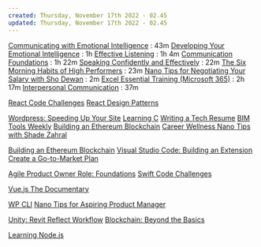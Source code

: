 ```yaml
---
created: Thursday, November 17th 2022 - 02.45
updated: Thursday, November 17th 2022 - 02.45
---
```

[Communicating with Emotional Intelligence](https://www.linkedin.com/learning/communicating-with-emotional-intelligence?courseClaim=AQGEus1YIWUHwQAAAYSB80Z9m2CsomV2OMtCfuuxU40nLG8ThZT6RzNMY7hBataw5SkCjr_9w8fwZMNMhbROfXvLdU-8Bm18RftfNFgl7X-BCHJb8NxP6kMABc7IQAya_23yN_CS3-JDFXcODVyp6zTv1yQe84yVEA6uKcO1tN8TrQ5r69X-TXPXICo9w20ZOlhnLkg6VNWd_sdq1U6Fb7wqaO2p9skzz3K2yBt0HG50lWnULvKzV2MSzQaVf_LafrOVDY_eblTE0VSdzRp4vzUeXzSACFsv2r-f3FdLOEe7bWKYc0xyJsL03ekzmkbM3Ja1Ifc8zj3L35bGkF8KvzSpjaWctl2nNB-_VS9FeTMVVYMQ550FLmw56QEH0tdO1kKmEr6_YXd6x8X_iK342vZavmJdC8pEYj8brqKHYCCJTcnb602IfzEJZcK_odjTM5meU-23tjV0k0Qf4p_onhdyuqgJVSkODvaL1Zn6JOINMKDf9TVNF_oDOnjHzz1cNovb5SIo9KEQGSFlbSVJ7bJWikCpcbDO2fUOamUQXvKy4_CghYBvDgObPPq0nKP08ZkN3jpMgf_83v4TiqqDleqe2aLv4kS1waSQejvATZ98fgmub-G7koxzKNSbZT_ckFRFghxAkl6KCHCEU8yS9Av35MvBQiIB5yMljwjSBRh7ZMkeJlmU6CkLL5hvsqbwyob9o91vdIQSlmGldxtG5uLurEcdKFEuy-AHVFzx_Ppc92zpyUo8SgieYXR6oOFHb3NkJljhqvwMQ-gw9OjVCNugAqojXCSuY5n5hpRQGJbFTo_nWEvgAOtTMm1iOrwzulX73DRSVZLdPgaQ9DIxL0_d_FdhKQeLVdW1bMJ8zpNxAZXirV8Zjs20F3Sjo-2xXvdIzEF9Luw_bW6DMhIH0nIsLsu5FcTy3MRmOwyXdjQ9RNPusRCDKtYXH0Fqu1WkjCBGbv3v0HxbMhN41FDtBIRwOsRKzQM1vqJFMEZOdOehrh5kZKWogZdOjHFD_Tz5X1Sx-0Qg1uBNO2G0U4XJgxeaHJPrA3qO3B8&isLearningSubscriber=false&trk=profileSelf_d_flagship3_profile_view_base_learningFeedm001_2825372_learning&lipi=urn%3Ali%3Apage%3Ad_flagship3_profile_view_base%3BDyxSzSTmS6ODm8Ct8PGGtw%3D%3D) : 43m
[Developing Your Emotional Intelligence](https://www.linkedin.com/learning/developing-your-emotional-intelligence?isLearningSubscriber=false&trk=profileSelf_d_flagship3_profile_view_base_learningFeedm001_570966_learning&lipi=urn%3Ali%3Apage%3Ad_flagship3_profile_view_base%3B%2Bz52Qo0%2FQEmGS52TJtcJ5w%3D%3D) : 1h
[Effective Listening](https://www.linkedin.com/learning/effective-listening?isLearningSubscriber=false&trk=profileSelf_d_flagship3_profile_view_base_learningFeedm001_176760_learning&lipi=urn%3Ali%3Apage%3Ad_flagship3_profile_view_base%3B%2Bz52Qo0%2FQEmGS52TJtcJ5w%3D%3D) : 1h 4m
[Communication Foundations](https://www.linkedin.com/learning/communication-foundations-2?isLearningSubscriber=false&trk=profileSelf_d_flagship3_profile_view_base_learningFeedm001_700790_learning&lipi=urn%3Ali%3Apage%3Ad_flagship3_profile_view_base%3BqLSX1fAqQ3C47r3UuGH8fQ%3D%3D) : 1h 22m
[Speaking Confidently and Effectively](https://www.linkedin.com/learning/speaking-confidently-and-effectively?courseClaim=AQE4ehL5CXQQLQAAAYSB8Dior3Xzv8jYrYlGJRVGZCJVw-zcwQHhMNvLaNjuzcMfYFiBwHIT0hsxxnJQJaPaypmJvyRs5bcEBE5l6M62pmzfPO6srDafcdhZkYhXqpD-Ha1VWw1nwcc2QzpAAUR7CP6D0b7hWWhCF4agGBqh2ptsPgw276iUelgiZL25zaC1v7hVa1u-VVa-Eb8Ee6WsGm0hF9ewiIUXHTsMYejKSQjBlm7Vx2oCrMQ_bdcAOxeB7pJzfuqfB7ZzCxnyjja6qjatgaaLlurX0Mcsd97sZoXYX4A0TUZ7sXbXxDjsSzOP41pAjCvbmN7gCVaxL9iAqE9JpVsBwcSM6hpEXi_DyKy87A-TwaLL2JJFDXdMiubCIRDPeyGSPhve2wCFa70A5dHzsmpt9_1uGyh5nhmhHsSwMMZ4h6q41KnMluRGabybO5fkGV6UdfI7Y0hmB3HBSjqvYwdyWHUK0C6FvhxPOlilbXZ-6cow-HJpTcxqsNGmEQarF4avtn3JUX9w0ZKV3bfQxeCP7ArTzN8hpDPfTHNEOWcnNLbubCjvCtRbDMmMNS3Tb7Kwe031Efj7JZlUiTQRjsAN5j6koLutERkMgy4ts7E-y-rIFC52rzGkqpaKJK1zTeAMzyyE2IlGJrLIJjBnsmy9BvsQxLX29pN-JAjUsHmNysqhungxUq4R7o91B63M3vim35a6OUY7vsqJX3UOP5DW4Av2au0GyE_85pcUl3dof5jAVECvprHdN0WAlyErqL3wLP6-HTsHtQjGZFoxM5pyG7BDqPQ4kBIhzjkk43smN09xkaoMpCYYDqySuKczL1Ers7H5SxxsRZTXvnm2X_1YesKLMPoUgz3z2QTJXNsSW8lRxPqoEEt88tYWKBFVcf6ZVFZo29aec4N8fzV9sXdyFC2Nprt1byl3hMnfkP1C7DDR4v_xDTLEaer3LHOPvAF-KI92y5PBLInWMt_JgnsdPNJtQTuXV3ibh9h25I-Usk6h_sxTfNgLud-7hl39ncm0aMNk-SUAC5W02alfPv5J_81fbm8&isLearningSubscriber=false&trk=profileSelf_d_flagship3_profile_view_base_learningFeedm001_2875044_learning&lipi=urn%3Ali%3Apage%3Ad_flagship3_profile_view_base%3BqLSX1fAqQ3C47r3UuGH8fQ%3D%3D) : 22m
[The Six Morning Habits of High Performers](https://www.linkedin.com/learning/the-six-morning-habits-of-high-performers?courseClaim=AQHtNiUl82cYrQAAAYSB76SW4VfoOVQQ1fk5kl0yPtrAR9IMyr0FqCjqZI5X2uTlLAUEQPkGreZAMXwiWF9wDJ8eEm2iVhVhAyDtBGSCUfhaLmWMj0DlgrUlKSOb-31JLKs9I4EK0gtZPhtq0Zw-rBpefd0bwIdhPl1yIgTQjp-N6pzGsE-5LDzMIrFxoeaN1hXZluQLKDdZAv_MvQ9caC9owpgUGtvWfC2Fy_ftFXIzjRQkgKixlX3IZs1bN2NxLJA6uZZoeASgJzbjuJe3cVfxHxMmk5DTRl15ao9em_LQ5M8ZeqAD4l9Z1C4ExscfhV9qQ1HXUK4i44YAd38E_vWGpA-nffykjumobUIWBeoEdrQvRiQrPpUOLzpo5JfqtOLCvrPFigs7_UDEyjQNVMcTRJLmxTHJhbRYbfo8p8CgraIeJi-zu6cCMudZo5C7GNbX8pTS4gIlJ9V7dISni4VixNYhj4bd6bIWzp2vh-nJKy6H3JaIgFXurpUZQ-IDQpGSzyHKJXq3DLyAoOMccgKd75whJ4MXruf_THp08Ce1c2dkIqhgUnssFWS4t9L7ZMqN9_OnUVDtJguoYKejk4xnd-tYD_-Txq1GOI-JRHWkEZxIFhDH2QyPbhenSYM_-B5kQhhmXQLkSkUF5Ibyc2rDb2zbeToaBFwmbD2oP-9NLeucBhQp31r8MBJQOBzhcH11baLywhzPJzg7N6gY3N9Pm-c-hTY2GaklkFijDN4uTCPYVtLm8NSbgssagU4TNnD1rQZTUnrK_Sh9QA8knjVl7XUSlTmplBBWprQIP7Nrlq_fyd6XOnkS_p9G_fuqa5wwY98SXnzu1VyOzvicC1C1uzeoca3fHujIoVZ04lyl45ovvU4c9MSGaMrb8b59nCJlfRlDPSTDWMbjJnrM1FhBbHgIzpend9gsNBTna089AHPaW0eRnfSUPdQvfBfjuxeErSyPsNpfIgzszhzRuGkLFyryJzjbouvQ-LE_-GkmdQT23BELupM04XaofCb72lcn5A-aTjeBc4dZAf9F7_OLRmlJ2CS6TlU&isLearningSubscriber=false&trk=profileSelf_d_flagship3_profile_view_base_learningFeedm001_2823255_learning&lipi=urn%3Ali%3Apage%3Ad_flagship3_profile_view_base%3BWbzar3ghSPi7nMMFtJpuow%3D%3D) : 23m
[Nano Tips for Negotiating Your Salary with Sho Dewan](https://www.linkedin.com/learning/nano-tips-for-negotiating-your-salary-with-sho-dewan?isLearningSubscriber=false&trk=profileSelf_d_flagship3_profile_view_base_learningFeedm001_2495070_learning&lipi=urn%3Ali%3Apage%3Ad_flagship3_profile_view_base%3BWbzar3ghSPi7nMMFtJpuow%3D%3D) : 2m
[Excel Essential Training (Microsoft 365)](https://www.linkedin.com/learning/excel-essential-training-microsoft-365?courseClaim=AQFAJ-dVPpq9FAAAAYSB7txWYY_Cooj6LrMiXlvw7qovO2U-Oh5sDtvvMMhKGsOz6E28ZZ63co9WYXJgdy8pIroVc0adZTkmEBeksW9rEmLI70BI4JF_qNLBTLgt8C52KBKJ5jYuE0UNvKICd3zod4C-v-TMf6ChN_mVVoifdUgNlTtCqAAvgVK8Q0UUL2TPVaQ0aXA4CIIMbMunh7TfcG1H1UI6vmjHGLTqV-4D1sPJKt88Jib2x9HiQOLJ68Gs_P6KkRVuc8cBI_4P6eKY9KA2WIlXz94yYZQShlawIw5h-RzaWvjU9D4JHNMRZD2WSLzddYyn71grKDqqYfJYFaWkfMEt3U-HP76vedX0IqXXOIt2oiHeJggFP6RUXFmfWBBRCUrNphPf2-Id9pEEGJxqDtwQ6C6lF3UR5lGj7LMRk8QeFxTXJ4_-Q-xIhB1d2zEDggkzK-zO1O3QDeDwvBqks9mP5he3RfezPlP5Qct6eN6yr-UGl3SH3dyxyp3K5QdkTb930kJaYzMeYWNBC4u--qR4XKrj573laDxUm1FzY2Hjp5lCD3NeaScRq3ayaT8jz1qm0Q-vLYRO8-AAy7ddGRr75ed32KLVuFZqL5dKCdGHZURWtU9F-OrVxPYtO3pSlLySzvFKmDjdR3Hz1_zR3KMht3roRB5gfqRTrmxBPIEAMuL5Fgy07c7lEZTQEMANnr5lgscNXFB7J29Ali43_inkq-7CsG0JtFZSZ1TMhG9wSY7PKXOQCoZfV40Hc8PitYj1jVkmivySAcQmqyOMc-mo9P6IU9Cotdrzfj1xrtpyjN3GiHuWR9iVy9TZ0QGHX4ivFCYaHi_uwy4g3om4yvbOzst_p0i8rY7HWkLs75f-gx-s_78-6fIXDgclOLxIjMcQHreYm047c70kIYWu24WI9ZbA-2CtHODZ7CTQ_P_XJZ1JmKkAvcHlLg2LJjgYwdfqujYYxvLrXGhAMdMZFSYYvLHhKAx54dpAdqsjBjPjDmGlxOeQcn6owFezEbI2cnKlpjCwL9C49ylBjBbXkHj9Jze0&isLearningSubscriber=false&trk=profileSelf_d_flagship3_profile_view_base_learningFeedm001_728369_learning&lipi=urn%3Ali%3Apage%3Ad_flagship3_profile_view_base%3BcrDrzzSqQISjWpmr56l3pw%3D%3D) : 2h 17m
[Interpersonal Communication](https://www.linkedin.com/learning/interpersonal-communication?courseClaim=AQEB8qho-FEC6gAAAYSB7txcTJR85oGsWTvS_4lQkGBPwDJEZnLCq5OjWnAkir5Epib6vfcBExXRlN8e-UIJgtVYnFkTVVJ1Sh3mGhBARuzUia8E35x5a5CB0YOUIH79riKrM4J2F3dJsgNuWBTdIX2hJ9CP5BQb6B-XXYhTGWPg38f5oj6UVcJ4UchjZdlC8PCxrkdwDAygrZVRuQD1809CDIUYh-fpiJzBC2EbHlQ6G6lVGNe0K-7O-2HRyfw3_veO3oog4KlXxfbdLh-cGcTBIDd4EjKKmT1ITwmhUAz178660VDlmE0qvlCXeZXoBIJThoyTqxZ4SaWcn1v3cbgmyDFJBsBG3fp5uUvkSoVgD3qkvgVG_pYh_is4O2jU9NFkC0AsMvrnsKt-fVQ1zTt9LfMfcErCENFxMPnOb_DB6aeb-SR6S7PGkjIETU24yEFd4htS5lzvx-w4eQ78T2CmXXwPXEDFpkOfhygihNzb1WtmKfRAakpJ04AZh8y3hFLW8l0qo1Cd9s6ZVrMhxVmtRnMxCPooVE7uEJXaUSb2_eytpPR6OokeLdVT1XglNn_FCjUNEI-wkHfNzjLbUdrKvbax8nqaEm-8A7-wRcXEo5NpMJiFufHIcX30DpghPZoh5XFW2gXTOfKdLV80O0Zu75RzOP79ozkTSiw1zxNRPsQkW7eEFzFAHiXC9VdwE7CNPdVEQqmU7fCbDK_nqoEq-QtzXMFIM8z3meg2OESK0uGLf_2KXN9baf6wQAPYzRI1tNVj1qD6V4ZF445CQENqOta0SXrqUggRHZHKAyNC37QlVf1m8OH_YUv79HJZrVicciLwFNl_BpqmbWZfHWAK_3Cq0DB-gOzj7WniTPfQgO60aXh_7RQ14LCvmuw32zAS-p2Q6xSpHM47xXoF8npJ698-VQ0q-PX18HwLxUiCjqrigdlnU1ZKOfrOsoEfRC4VZleAmH0s-BpmXV1_vOXiwsHiOTEg1TEM1_1IP-cGhjyj66BusdQuaukr8zmD28LdX2_ExNiZiMjlM7wJvcsVEk40ezjC&isLearningSubscriber=false&trk=profileSelf_d_flagship3_profile_view_base_learningFeedm001_580627_learning&lipi=urn%3Ali%3Apage%3Ad_flagship3_profile_view_base%3BcrDrzzSqQISjWpmr56l3pw%3D%3D) : 37m

[React Code Challenges](https://www.linkedin.com/learning/javascript-code-challenges?courseClaim=AQHngZonm1SwjwAAAYR_sI8DidIyCMiUA3AMs8t0bp2zskvIPt3-_6Bbi99Ms3nTSXzwDOAtI4CJDPHPqwXTMJk3eBOa1KZQkzH_ArkfeCsMuRc6yfo58GOSrzQ14R3ZqcJg5Un4XuqBiUMpf7q5ZVj64COUsQ5GRymTP5aw83hV9_iqO6fcbBdribDG4gkaTWMoKg2kPeRvtiRUawhDYf9w9At1-z4b89dDxAld3F2KGlz6OQJ_AX0SjVNEr42xACunHihhyHrMgxvXUBnjrneaRi-8fMryJxM8Y_mIyEwWyy8HE0yL49RXjEZGh8nLo3TLhWuzX0czmbmsNutUeMKVtGbFjqgFRx-Bp5aZ7jxdblNjyQ1DJNsjoVdxCjQGP9rg1jWGAqZ5u4VIy_ZNfY4XHWGN9p0Up9GiSXSbopAHhYZG1I6kR96vXGFwLJjKAevZMZeuMFrHrRtB7eT34HzTiQ9KXRsy_Ne4d7rkvf_FyJ-uxKt_zcCHt_J8UQPxLAgQQf69PXhQd9N1BL-OncfEmE9rGTL7TCBPYUwMruq_pE2Th0KVVjh4Uk8g_yLFKZTz3w51nBAudrxQPTl1bMccRoU3vqf6qksgWSPvENaAioa17SfbmjAbY4kwzUbM5NMPiZ7cZ0RXLuV4HhPG8KkAX0RF1vxp9vf7Bik8KsM-wL3Pd-j2RiF1u7cHT9UbVbePUng51hBCP2yZlXj8QaSF4yU6N-TBNRG_kb-O1xBn1m8m5NzBYwtN0aTc9Ni2cZpt-t2mD9Hi1LzODc1AIHXNwJdCnXpv6t-isGju-E232c8MokUgURtXiMpuCWWtL2Nzfp3D9oih7ubk9JC4BOVHH7L_QiC3oA0Z-t8ZacSCO2W74WP-kPG6sXHWCJI4m6D_fcv_gR07PeydsbW1C6WhYB_f9nqlPrZa4Yeee1r8oVlisTftgY_frvKeNZ1pPxRuvePEOg9rhy-aSduFZK86EmCRCSlUo8q3T8XI64zAGhqkQ7jZ6C0Vr4pfGpRzAPDkNb77VikZEfG-TKS11cmZ5Xbylmi-fxk&isLearningSubscriber=false&trk=profileSelf_d_flagship3_profile_view_base_learningFeedfdbtt004_2870041_learning&lipi=urn%3Ali%3Apage%3Ad_flagship3_profile_view_base%3BPUcFdJBYSESDOqmToWrjKw%3D%3D)
[React Design Patterns](https://www.linkedin.com/learning/react-design-patterns?courseClaim=AQHjZVZOBSHIKAAAAYR_zAFM11KQ5CypJkGY4SSw0xvtZbEszRmv8xPAoVcZhhYeP7GiyM1w6o_KIkDxz2ItI7FBXgbWXMlSkr8A9j0kPlM01T2h2AYZH9Dr1-c55_niw7OnIcu-glvzcVj6UhMDPkjtom51JcCY0wrPZLHmOwUkjnHDL2VugH3hq_rnCZi-c96DduS2Q_nDIPRklOjWtWESrgseCrewf7bquPfrKBXcoo7g5ukkfugiIhqQ8ijyM6rqEyjXH4kJ4ER89HcFtkVzKAUvwLAiALOJm8lNjAUprI8wWZmGuvbvFcvua8AuVlOfUrJEKzEsg0Y7iPHkmbzNKhaBzyXQS5okRnn0xNJVzoAgnJYVCN6QBxUrmHa18jwwnl8bgalH1wdRzn2o7s9Pvi2MKrOW56dMOwRW9spYf9yqzzBKiw7RC7E80E4l7QioupYG11vPFK58B1p64ewlzNMv-dHYvB3SZWr5sjklsQK6zEldCoTd7tKA3h-tJ_dIRmC0QA-VfrQdD46POkcN9EG3v8oOaQfaRDgeiEx8Px1c1E-sKeR_4Rhe-JfsOu-psmLhCu2M7xmIfclRiYSjiObIDtDKbkhm1pgMcyHz6R8A1MGxCNA8_tK3pL3WxOioeAEjqHSQ4D1GG6TANeHsYXQ-x-FYTdiQjzuWN7OaqnUGeA7vksJp8DiMyQpjREeGrNrfb3JnFOsrP-ta9YQm-kpVm6rjZTHKuX-M99Fl3R5_GwkhNN3igP2guEZNPRDDP02WJPKu6lliaxmB1BX0TNCWt4wPjCtOXnPdFVWamCiC7vsGF5wYpeSGKlBXudNqr3ZOPZiNauJDpWgniqTIQhUyqzd7ltsROB-_M2pTbgUZHfO_5iUqX5P7_ExLzOFD02kylaf3CuLKC003k2pKpwX-PpqofNYdJOt8A4lSr322FlJ3nxbfz9rDbjyfnSuU4jzmHVotzdQi0rP8SG-rIDaJ8aAaJb_dwJoYzfL3zukcZdLgNv4W8i93nEyFvx9dzXWHlcL6k10XgJN0sGGBWu_t00HVrrw&isLearningSubscriber=false&trk=profileSelf_d_flagship3_profile_view_base_learningFeedfdbtt004_2895130_learning&lipi=urn%3Ali%3Apage%3Ad_flagship3_profile_view_base%3B83fB0BWISxOPAs82MbYXiQ%3D%3D)

[Wordpress: Speeding Up Your Site](https://www.linkedin.com/learning/wordpress-speeding-up-your-site?courseClaim=AQGKEkeKSUEPqAAAAYSIDjIcmeJvX6S4S9c8zf-xKJse1cUlEM7w6XlWFvqxsKGPwpMygQDZoGcIfdUX7XKJbISNQusQ6x0qhFDsVA7G1Z2Tz9buERq1zFQzntX26zCb67roQW7i41sMnyNhxncTcz2vFxfBNMIFQqUBBM9_ggA7a3DaHC9dQaRjjrkMQX8Ya9EyrWY24938LvCoVIpe6S5-7qHaB4vfC9PfOY8XWGq5sIdfaiOKZZOsSnUVTGrDphl2KRYmTiyhLypZqkhW17tLtUfOVeCW2vA4KwhxbxvLfXWbK0uxdGCeINk595GcfU0k_CHol71xToFOzC5ctlGrs71YoNGaehY9MOy5i1dMgZr6UGUtyNMohbpC78sSR8NGZSCZ1hJA9N8Xwm_h0xyuNrOiQsFRNt88V1qgAfgSWb4CPYWzBC7Xfl-YtQmUfEzD9h_FyEzg7HSuOLhiQureiOvKDHQbpSOpMpqg3yx22hrN4tZgzYXMXbCH2fifwXw-a_gG57fVnNGFhPGQpUu4AM26RKiBXWxvzR_rs4KdYI4SSAWJhLuRml8-dXabLp_ByLIYskpMtsIkUuJFrAx_azfwf1L41sRZzj8MVhNs8mkHy2CmHUow8nLslm7pS61tAuqNe9ZF-_0Ho_sAtmVRjbX86Xv_-rvW-wCBWVlfvKqB5mje-qG89-lpGhhQds9JlHiaA-u8L0K5oJEgxdvdR2R4voiRYQEsflz7aQoOeqQMqvbDMmFcgkdh7619Pc7oqQVbTAM98xDPGMZHe5jd48Jc-Ip9V3iDjqel43nRoyUzVOck4NB3B50GlTggtv5x3K1g7MCaKS5NGwCdy2Bwzdw3DOlcz_eaQhu-TGpYuAKUOTMFkfMdgGdabvI1CW2wu_ZZTAuqpwnB_i3XTPvB-6mFST6KDfUz0cubn7LxJFGH5OXHCyQBaI5WqPZeDCa6iqvUTtz6IFIgWU5CH_o4-wYukMK8nQ1eKRFY7APAmO2MtIzYCjDpjqAuTAB9-XC3K4xtEjAB1phE_SHNdFH9j6-dO5x0ffg&isLearningSubscriber=false&trk=profileSelf_d_flagship3_profile_view_base_learningFeedfdbtt004_2887228_learning&lipi=urn%3Ali%3Apage%3Ad_flagship3_profile_view_base%3BMFle9EHHSg64MqjmIxJKTQ%3D%3D)
[Learning C](https://www.linkedin.com/learning/learning-c-5?courseClaim=AQE1_8kDAmT2ywAAAYSIDjHXqL0HjbSnxSLRracx1XzGGR62bD0cRRDHnR_8oHFaofKwqOmgi_dvOag4cn4KeEcZwy6-bNULfr3WB6dqq3PH-7R7ZhHObU6rnm3zSy90RvN5Kc5I9FaK1upiZSFoethfFUcNW3ZDsLdhWHY0IrD3FSuYAC-WSqouL7oMRVLnRrRmbv-DwElFUnZpmJw6rEKavI95ZU8Jpzcxip7dN5S9rVenQh9X0wxZ2fP1TqmUIy8WFfM5RsC7-9yzyavTuBM8JyYsfPcq1ug0Kkbc0NjKsZ5dEvm7uY7_3fNCTP7GCNznAEgvCa4I_XJSB3JziGoBcVt185WtfKWdYnwhcCu7-RFMbw2j3Es60lTeb1_VJz1kTkz2yidMVs7JMCqof0WMNV6XMO48XvlH7BuDX_mubVpf9la8iXN1MrISKxvdQaBrKgwyaexAls_q889QqljfmJmBjCHYDOavTdLkFKFR7VSF7ScJSC9xNzrrXjYnIgbsWZQbJ3vkZFajOQahKjs89D1DlS9fD3ErhqpH7Zw6GT3W8mKTtBEp5VVN3LN5H5_HRWCBE4FRukaDXb4OCGzkovQ_8_YiL9OwZPltoddbv4CU8UHejtS9F4l5LW1Ylb62Nynh8jJ7d45WqZF87vrZWGc9nv9vWWbSXWOO3vlXqmBhrj0gYhiDPLr94CLkzu-JJhQGwSaW7U62mtv6D9FaGmXjmy5etVWMPru4tOXCTxFlnF765WWuONZQyS4K-iSOQyzq7t_o26_KOZhay1qRDG8xs1-P6f6a_QlnNRTfXgQwU3YjJ2Tw07Nj007a9_CAkk6vu6J08q76t4H3urDx6YQHmqFEy9R-4Eoho5qJZbCuSxCCZ6IiKCtNZ_plz1h_Ovi4ATjgCTCCWQEcQs4AoZOsfA5Fn3C3Ie7MTgQ9xS8_LrMnrMF77f2z7RgXjhmDyp-LzaZ9N2iR22ju3XODASc75I3VI2rhWyQV8OmDFW5OW3PRONCJr4UPMbl7XI0gAGeXNInmREIkdqKVXPiHs7JVbM2U&isLearningSubscriber=false&trk=profileSelf_d_flagship3_profile_view_base_learningFeedfdbtt004_718661_learning&lipi=urn%3Ali%3Apage%3Ad_flagship3_profile_view_base%3BMFle9EHHSg64MqjmIxJKTQ%3D%3D)
[Writing a Tech Resume](https://www.linkedin.com/learning/writing-a-tech-resume?courseClaim=AQGjcyVASRQXdQAAAYSID2WvYs9K69vtVjXhtGIYA-YcNhEfi1ALwhVoaUNveJ-iLqjB4_g8_nfyTtLmt81_FRKLOdG_iEfDqkyBCIXSB-GV0Xu75N02F_ao1wW5ecOfmZI4Y8-52p2cE_LIlFbui64WWDLDj8oiR_H6muJRqcwgIfFWoonmzaJXYyy2NiV6XoELyN6wy30LU7cBh7HIKKNUiadsyXPxg_U7Rj0ox-yOYz0pUe0FKOQ5wnuye5SB3gWWDmM5ix09yJGWjgWVI5wPFcRepMmqIPlNTYp-b8C_xWmT1_r_NqdRsd48laAgAxjsNcfkz84bsenSIpLsbLuz_ppC9Y7KnuVyQ2OgGws2VbnWlOZ_6r-a74alaYsjodoLAQoyW39Vy1Zuaf-Lfo87-7J4vmEC11yJhTAROSo7Xoj5V5pVzcy79vDCfyjz4AybB2Z2UZQDDXq1UAlWuSbmYd13HQvilJX_HKZ22CCh71OKc6HvGefIs6mfIWF5AVTwM0lJBqm786I7XjOZ97P5eABkHanM7g6uSoIarhy6B1_wMrpBPSHU_VIt0ujcwXCsQVYMzWUmD109_FstuobqU6tps-OH8Rrgo2fQpmPlBV0_D1PY4EC9qrNFjbDIPkCsrZR-fLFJOJkF1_9FytoNHU6rP5pWM7KA5zkJNdudJ7XyELYCUDluszWz9iSH9fflA1tIDcvNGmWHARm76AajSWMxUJ5F4pTSPLad66b26VI-MVGBzgvcblJcrERnbqoVkM29pZLiT1VnFIeKL_UhWT9eNMDBIg2ZvYEiVV2qXdri2gZ3uQcVylPIhCablFXWmJR6Z4Ys4OgqxBa4PgN-OopoUGqI7RIb-o_DkNcj0QN0ZX4cj0Pxdf6LPhjlcHJfQN_EUTzQtkkWoOn4cZkfJ02NNeqDe62CmnHvraHTHGZioP_AjiIufsuxHjG6KGVl1ZL1Xw3ZIfhKTdJjP5cRXNnRK9-LsP0sUtJyHQ_zc8D-JrLt3gg9BTeRIHJL07OBBQjK1YBfZeLeecMKkHXHdzPIUIjIyjg&isLearningSubscriber=false&trk=profileSelf_d_flagship3_profile_view_base_learningFeedfdbtt004_2254042_learning&lipi=urn%3Ali%3Apage%3Ad_flagship3_profile_view_base%3BeFJUORWwTfKRlxYS63jzPg%3D%3D)
[BIM Tools Weekly](https://www.linkedin.com/learning/writing-a-tech-resume?courseClaim=AQGjcyVASRQXdQAAAYSID2WvYs9K69vtVjXhtGIYA-YcNhEfi1ALwhVoaUNveJ-iLqjB4_g8_nfyTtLmt81_FRKLOdG_iEfDqkyBCIXSB-GV0Xu75N02F_ao1wW5ecOfmZI4Y8-52p2cE_LIlFbui64WWDLDj8oiR_H6muJRqcwgIfFWoonmzaJXYyy2NiV6XoELyN6wy30LU7cBh7HIKKNUiadsyXPxg_U7Rj0ox-yOYz0pUe0FKOQ5wnuye5SB3gWWDmM5ix09yJGWjgWVI5wPFcRepMmqIPlNTYp-b8C_xWmT1_r_NqdRsd48laAgAxjsNcfkz84bsenSIpLsbLuz_ppC9Y7KnuVyQ2OgGws2VbnWlOZ_6r-a74alaYsjodoLAQoyW39Vy1Zuaf-Lfo87-7J4vmEC11yJhTAROSo7Xoj5V5pVzcy79vDCfyjz4AybB2Z2UZQDDXq1UAlWuSbmYd13HQvilJX_HKZ22CCh71OKc6HvGefIs6mfIWF5AVTwM0lJBqm786I7XjOZ97P5eABkHanM7g6uSoIarhy6B1_wMrpBPSHU_VIt0ujcwXCsQVYMzWUmD109_FstuobqU6tps-OH8Rrgo2fQpmPlBV0_D1PY4EC9qrNFjbDIPkCsrZR-fLFJOJkF1_9FytoNHU6rP5pWM7KA5zkJNdudJ7XyELYCUDluszWz9iSH9fflA1tIDcvNGmWHARm76AajSWMxUJ5F4pTSPLad66b26VI-MVGBzgvcblJcrERnbqoVkM29pZLiT1VnFIeKL_UhWT9eNMDBIg2ZvYEiVV2qXdri2gZ3uQcVylPIhCablFXWmJR6Z4Ys4OgqxBa4PgN-OopoUGqI7RIb-o_DkNcj0QN0ZX4cj0Pxdf6LPhjlcHJfQN_EUTzQtkkWoOn4cZkfJ02NNeqDe62CmnHvraHTHGZioP_AjiIufsuxHjG6KGVl1ZL1Xw3ZIfhKTdJjP5cRXNnRK9-LsP0sUtJyHQ_zc8D-JrLt3gg9BTeRIHJL07OBBQjK1YBfZeLeecMKkHXHdzPIUIjIyjg&isLearningSubscriber=false&trk=profileSelf_d_flagship3_profile_view_base_learningFeedfdbtt004_2254042_learning&lipi=urn%3Ali%3Apage%3Ad_flagship3_profile_view_base%3BeFJUORWwTfKRlxYS63jzPg%3D%3D)
[Building an Ethereum Blockchain](https://www.linkedin.com/learning/building-an-ethereum-blockchain-app-2-introduction-to-ethereum?courseClaim=AQGWVHzSAhd8QwAAAYSID-iODjO8m0QJy8kHdeHHMBTUgegA_4AlmRL_zQ4JEJTkIaY7yNzSO1EtFtYwMwoQ_eUpFw6qR2620cDOqETXNexARqh9-p4qBCnNTkHFoOJi63q3b9CS4uaGEae_I1oQkANV1GOcRkazwQlNQEfjKPc5HeOJjf8qtLQClXlX4vw94XhzvV3YtaoNCdfYc4v_Gs19z3ngRbYYtEJGipoFtcv1h7BParv2C1-XMxRBCrtumc21_vVl6luWhZ2cUR9OIqx9BpUAdTCgLezPQ3p7HwnRYtMmVtWRo49Dwh3dYE_B0mGOHKWVajOGHJEJQwR5wpq1hmAygW7Q3tELd1SKNUT4fi5txX-WZe41iL60p7l0PKHnndEYJCCQFE2C1-LjKLLS1QPxDyO0PRR2pXFyWYFO6xBRIctuGM-j7sB26lc-yWpeFRuud-KV1iWKHze1OmNDfy2iGfWMQsMkU5mqhzPTnshoApTgMbT-7a1vAwitRb9-7r-lXUKf0m1td6GNWax9A5O8NkK2KwIlwPL93A-ACsTYD50dxWB-LAzov7sKiOAsQwbizmSt7oEzQqtqGM_9mStdUlT71srMdmME3njgLHgPyp_t_4FhFBGii0IBv3Iqc3KblBl6DpUohVD20yK02r2Xuon3T5mIcXZbYtDDVyC4KpOyZuP3fpT3Xzg62ao1LCMbNPQzEz5NUUkTyrQukoJZ47KSOO_ytdL0BkrtVkId_FY-wqLrt5CDiCsg0siKDE5oeMfE6cZJ5g9hPvmqWtiyPrTWD6Yws-BiphQn_w0f46LXpk6n6uUTrrvLNR2KI7PBPSC-E-Iu3FBc2X-QD28WOHrSN2NwwCw4szqs6TSUZJtd9j1M9iK9tu_1jhcLrBrbYzQmVZO0jwe4J_0XXAuNfh3mAB-GMndRGRgC06uRCgObkMzPTb-7RACPFdKmiSY-z1mU7UZzPPnS28N-DtW92SOqXfDQEU3JPmpMRSpEIA9Iampt3G8TMES9rgbPVvYNvcLWZBDEaXn4V2hYkkbHovUZtW8&isLearningSubscriber=false&trk=profileSelf_d_flagship3_profile_view_base_learningFeedfdbtt004_2424326_learning&lipi=urn%3Ali%3Apage%3Ad_flagship3_profile_view_base%3BRqvkgtP4SAOrask24QmxTw%3D%3D)
[Career Wellness Nano Tips with Shade Zahral](https://www.linkedin.com/learning/career-wellness-nano-tips-with-shade-zahrai?isLearningSubscriber=false&trk=profileSelf_d_flagship3_profile_view_base_learningFeedfdbtt004_2443016_learning&lipi=urn%3Ali%3Apage%3Ad_flagship3_profile_view_base%3BrjG3Iz0sT8ScB41qNDu25A%3D%3D)

[Building an Ethereum Blockchain](https://www.linkedin.com/learning/building-an-ethereum-blockchain-app-7-smart-contracts?courseClaim=AQFZ0vVluQCo6AAAAYSNUd6d909Ne9q5BIT171Bhqycbzq6EWKCGueN1upK1hKdg42RPH2gBfjuUuezJlWS2fz1A8lRaThul7T_fWN2P_GuDCa2rfHpqpXFmvfyC65WQ1fQSvcGCFLoStIs1N4_2JQsHBOCFRmDyym0pSm_J02XtxFCoy-fQCFxp_RBDTl5tlXBWjBG-k0Zor8L6NvlCBn1eelkfT46kBnt2mYI4CvIiQBlW8vJBValu6G9Y3aD9o52koUpBS9gMuCjbO_XMLJQFSc5J2clgeUfB1vkYA7jNtcx5QpQJkC5b1OM-fRsbQeHEKopav2GrARaEuHw2MowcvbJDG8ehWnxVItLpDF5YEDk7o0SXAt2qznhJFBe_0GedCpavFD_0xVHqzGcMvWPO1tLatjLJACVJ9m8auCThQjN3nXi08hrOYDqaG0ggmne2fSOSuH5JHDqz-qsKKHq_sm3x6VSj8g16CZv8F4xmCdqaVzjyPYTxSDznSgJ8IHXQenP9rXbz0YRNIgrnyhSH2c2HE7xaY2w08K1TPsEqEthK3PrT1s_NFIWSf6AW67_xyKwweXaE0sL_o1esDsSDPLgYNIaQaMrbcBNI8y0KpsUgLE2fasWy6u39DfO4gF5ED1Ecba4ED2vd_TbfpPtuO1OwYn01UF4NKaag74s8Oq4aVjIW0b6qbmE8Fd4bvvTX78cX30SfkOsJqiT-XXd5B2YiDn5r4ydxLkt03aQ9n9IXuXD6A_scYqcqfYmdnGyCQdghEYJWpm50mLJGWT5EE98gpEY6G4_ULD1noVmmCrgcP_Jghw7lAnisXadA9d9Nb1ZayKAJaXfUVp_RGz6JI8yO6OiVZ8X5jQt1KJYsh8i6IEQzzF49ISgXhRourrPaxRIxHqwuUVZqq510sC9c6fXb_v6ISV6p-Pf-EQxBYGH16knsuxQRmOKv0WISkZrANlI7rdZyYyYyRuqQ74qldrS04psGfX_4sjMm2mI71x-xP3oDuKZmJrx7XyGPXMmHeEfRQzWwwi8V7AImCvaCNGlgJiv0F2g&isLearningSubscriber=false&trk=profileSelf_d_flagship3_profile_view_base_learningFeedfdbtt004_2423321_learning&lipi=urn%3Ali%3Apage%3Ad_flagship3_profile_view_base%3B%2F9JLyQaJSD26IiTl%2FET1fA%3D%3D)
[Visual Studio Code: Building an Extension](https://www.linkedin.com/learning/visual-studio-code-building-an-extension?courseClaim=AQHA40_86NgtLAAAAYSNUvaduE_jO3qM_Lm4CThC15t-iHgBuLlCbklo72brxf5-ewr3G7kAJUQj5CCHLo0J3LgVDfKLPYlKSzynphB_Xd-dAXER3O8gjxNJgTdEr0Rfslhvo61UbywI8MVWDd5aiqoY8ULZ4U9xIOlrNu2JAS0noqxcLuERZ5BzqX_yJE_p3eQEFoFe0Q4IlT6UKhI6QU7pTNpkPxX4oN-xYVbCJrWPZ6pxbi2RGrkazygq6sJ7hhnWlYny_aMu9XBR__rotvBqoxPe2XqB9wtoqWoA0xwozqviOm6YT3PbKyJ44bOfLXecoz2ZgT4IqxLqf7GJlK4-Lq3XIOqgHBFzj3NwYzWOxsMKbAaY1995pouinoF3LChuTzzD1IxVrCxGUvgHAZK-AplVxNH-0yOWQhVbT7sbn7Tj_LWQUiMr6xFkuBdqne26CoTbbzIebdsJnZgYMQYAA7NM6WwqL68HZyzPEphkMN9YHWOW7I2-r0EbVQzIb5uNdB_GaaF4RFi-ZX20ojl6WFpJ_kyuWuLPcRdkZQIbebG-ezKvByAxTziGgvI-3DgSgN2KT0djkAsfXTmeuSwKFFEG7O82z0mC-SZh3QUFv9Nv-VcuZ0Ddna-sBfjCvX_imBVicuWftO-5irET9141kCcN2I5mtCNpJqKvK8pmywSPghtZ134oGJ1lsN9fH2nmcJikanPGSAAbTJ7CG3UPJKv-YtRzdx7PZOZxDT0nKXzCiAp_bFAvaI1rD8KUUvbww2dVnWEqmcqlzDnpuaeeRVbEI4njkhja69E3JD2N11ZfW0xUTSt1_Yr9gZBfDO60j72G09DJFr3iOaC54gmcISx2Mi7aCir3K725KTxoD-r_GPsoEhxCdN8JeNkk1K4SmaOJfsZaRJVeWwevwyqMEpuv9ZDyzVUxMunIqf_bGIoxvIPW2f-h3XDybcTp722LJXF4MT6UO9uI-Gb2Mp43dUBhxQTTB5mtjuLZ-MvoW_o4FZ-rnSFTALoD_-TVyuDQ3Qe29ywcOJVymrFpc_7HVCON_yndYJw&isLearningSubscriber=false&trk=profileSelf_d_flagship3_profile_view_base_learningFeedfdbtt004_2818089_learning&lipi=urn%3Ali%3Apage%3Ad_flagship3_profile_view_base%3B9C1WF9kiRTKVwP9dTwhXTQ%3D%3D)
[Create a Go-to-Market Plan](https://www.linkedin.com/learning/create-a-go-to-market-plan-2?courseClaim=AQE3gGLktnxG9gAAAYSNU4CkvocTM3Cf5cwgItKXR-m8rPyvrZI5FlBIGdgZmiLOjdVl0VcvqgVSmX8PPULSmSbRtV8hIkLoyUEWYVnco6LURDErHV3nkmuvNbDsRegpXEwdgNDw_wx4_SDBbvxQpolrw9OaAKk--cheGcc2vaircynH8J0y6uSSApx6hjNIdmdo0IEmvfsigHAm-ro5sYOLiqQ_w140mXK6-i_eF63x3ZMNmEze88KOEmU427C-DduY4RWuPfuYLLbo8sx0pFaQMspMEvb42uooI0t4C75d-koUj9VWW9RSYp6Xk7qSKonZnJykubmF7XGicvBVIm3W8LzBRvIYPftpRR0W7_AHXql8fE6WBfNg6o1oDBCqEa7Ar_0WbVyO6qcVDxW7n_BecM1ySHiaj39B3dKh-_qSzwyy3GUrURBM7EdWcIBp3crKDrMfLDfEcFLSFrPKCvbDnEklOfj6v8AUg6rkA0riKDOGsUYGwchaXKMiyV4sSWSs56L1dyEEwkKffggOzTAbUeVYACfdrW36bzcxz351u8aqLXElwbqvizocZTCjcPPvCJVmVUW6tatNPmQX9EhyQ5PLJxy1R5b2bxNFU9_iGdom7SorRYr8SGEmc1JNm5bTANpFbAsfEM4Ga_DdwSGXyOHtCxdLWRXS6OCBkerj1jbcHqRzTq73D0XIg-_5kg46ZUlsPCelC7emdN7Oeye713F3SyxGmNwNH5Hg85EKWbpKFaOcCG5N0WDSjbT16sNUOGtCYmmuJxvmCa8jW2Ju7P7g9Hx9cioE0Ec_E5MvlcfQLo2UJNulkIc2j42Mf8dctPiFFoc3VTtF0rfrr3ZnfaRdNM7bXefgYYOmkhWs7ZfGL-EoFg64i5ADx7FIU8Wf44gWeaIqf2HEB5gCi11UiNsgvocTM8wbyA8R_tWOq6KlHeYZ4Kh79uc8mXOEorVQ5yQqStz8Uqqb2TF5scK-9NZpZ8Mb1N2vHOffiopx1MohjqvoVUPFbc_qQzM87iKW6HnoYN2GmewXqoj-EXeAqi36Gdfoqbw&isLearningSubscriber=false&trk=profileSelf_d_flagship3_profile_view_base_learningFeedfdbtt004_2833073_learning&lipi=urn%3Ali%3Apage%3Ad_flagship3_profile_view_base%3Bqo1qVjJBSn%2BT55pzCUL73A%3D%3D)

[Agile Product Owner Role: Foundations](https://www.linkedin.com/learning/agile-product-owner-role-foundations?courseClaim=AQFGiu5FRbT6sgAAAYSPuU7MQ9riZdd1FtgAtZiraxEFKVYkrJfVxnJNexV-sKd3Ykol5CTJRawsZeeolKvgMDJw18aIRwmjzLylZEN-nmXfSKCiXyXIP1A_RUdKliRx-8RA1EtSCUa-ZfQfz3_x2T6ThC4eSmIbDShLSiTJlNzEtqjgIJVK_BI52L4QcLWZ3t4WvXkApQe-k5BICdffqLOzouyEYXzTzvhS7ZqpIYrS9-gufevhFb4uuyDgEKy7eailEPUd49AM_DYEb6PLeYxMQff6A16vWITpl5Urh2STF4PZ3uAMPokzvl3g3SxD07wxTB7Och7khRtzyG0JH-KiiKZvzujCFFabw-Tnl7TrgH0RVflrVpyrdlcX0nr4NeZHzthe1kmEDBrdfHujKVack4tOoCjV0fupqsnVGnnKSDEfG3hQ2Bsaq0r0WZqmUUhchjx29-wZBpK21nV4TUVia8hCBGTTlfhRW6jmymbTT9stYID0ML7o5NSQXeIm-Ro7BDh-jYsJJxv5V4v5jbjFBJWQlNmqdg4nC00akOz9FTkohB-Tuz4g3N5WhmaeDsU8ucqHWOP6ZkH4QrIJXYo6nc0nrrcBD3kkVfSVFJiXJRtIvXyaQTU6Ws76_6UDmUtDO8rHzobZrHETr4o974myV-I3bCihaQikgX4MdNSXpNWLpY99K2V_quGngHRHMiW9xCEr-UkayNkGmL-qWcSy-c3R4EMjakbkPehPcQJAutE92Lytl36fEnnChrQbKE7Dsk5C3rVwAppatlVAjdG4PeLVOHzDJuUVGeVNUQyuAERj7hLKfiMZEQo1Z7jBFrR9Y2Ao_WPaAuBgWwmVAmXJbAH59HL0FpirrArk5zGfmGyN9hNgickSdS1yYHYv06ucPQhY9IuYpy9LX8gaw92s798PS14qiwXRs4OlD9a7214GdbTYwL2LY3jNIWlcH6ABWKDOrufUpHSyzxO4cR2B323DjovN25RvQrmMX7wsPLKlspCjBq8lIf377py5b69MGxZw4HvBBsfYjMbxHaS4uN48tCtL&isLearningSubscriber=false&trk=profileSelf_d_flagship3_profile_view_base_learningFeedfdbtt004_471657_learning&lipi=urn%3Ali%3Apage%3Ad_flagship3_profile_view_base%3BOl25d%2F0BRLiKwsuTTOfbyw%3D%3D)
[Swift Code Challenges](https://www.linkedin.com/learning/swift-code-challenges?courseClaim=AQG-NflxrrOM6QAAAYSPuuQu_FxdmemkMafVpSg7JqvIGPIuvFtj--vxyMfdzbgg6GUOqf-zNKK8HXGTuFriWmyK2Htt3HEaL5mwJ3Pgy1er58wStjZ5W8kOln8o3qvfOC8xlhJZnVW2EkhyaitvBaqiEhG_dUmPmEZbAlFdsCoZayMDHm0HHFKa0qOmTVDFwZBQHzaXdxI0CVAkv6_HvaCC1eX-IbnMdyW3bTqSi4on7xK7VC-Lzg2g6ev55d8jhigigaIFlXfrbR4cEKDXtYzF9yQBQpWTfV9QowSd0KyomKy8xX_UEJyDAEd6TK2Iickqq1ATbZo8NTnrZQ4422xA-v1YvTKu0ex0US_KJmOsL2LxF11RmDC53lcmjukJD2tSxNFF9h55EWPLSP0ouXr3uMkf_KQjwWlGe21fiM4mVa0KgfMpHcc8QM0RoOP85U4eKz-SvU55vPyD-c6brt_tkAo7AcEhlFZ6rw2GAXe8uBzzL58JGXaV58aRm8i0S77YilllHk2F1so9sQ9-6q8dq9s9POebMgOFMYizw29MeqyG0oqeJyS_LaN-LtvenetvV1WwJHHiaM6I_pY8cyaw3HRPcgHhhuQmCjpK_gfpv4-ZLP9B-LLx2VRUFGC6BJ16OQT-GNjwXApaElz5kgEUh3WVrXut-r1pCFT3ZhVaTbuXwZVKftEgsNhp5052ankt1EbmF7LhWhcuDvdpfUg4IY-jEri4uBBbQ3xK4rEl0XOtzmDaEuP_ma7_JV02ddiS9OHyVheFqKKVFWTOGUn3OOD7rYzvzd6RDXKXbJKVmOZQ1SQ7xePSDbIjXEzCOiXvOpU2o1otvSIRQsvMkNMylTAn1vbb3kEPN0Ay9aVzt8IsBTSo5AqLIXxXx7jpB9-6weHc7Q4FCc_-PcFWSEuloB-X6tPERHzykt5PNpsIwX1QtdW2kL-fAudCXTvqaD5zC_Jn9y4wW15S92_vxP0ODD86jPyeTdp302_Ys2s-qJjv4eQeHtVK4Ddp-g_8Dq6Hy6ofwR2omTkLjnCij6JiDWE2uWmAEk4&isLearningSubscriber=false&trk=profileSelf_d_flagship3_profile_view_base_learningFeedfdbtt004_2437199_learning&lipi=urn%3Ali%3Apage%3Ad_flagship3_profile_view_base%3BJVZB7b45Rn%2B7Hczg4GEYrw%3D%3D)

[Vue.js The Documentary](https://www.linkedin.com/learning/vue-js-the-documentary?isLearningSubscriber=false&trk=profileSelf_d_flagship3_profile_view_base_learningFeedfdbtt004_2439113_learning&lipi=urn%3Ali%3Apage%3Ad_flagship3_profile_view_base%3BqVoJpF2uQaOasE656gEspQ%3D%3D)

[WP CLI](https://www.linkedin.com/learning/wordpress-wp-cli?courseClaim=AQFxHpnHrjT7GgAAAYSX1R-WjE85Ag6DWo4biNwuz0-JJnnoyHJ2IxwA-d4hrnqt1-I84Q7dpe9Sdc3sLJFuEzc63mVEDnwY3hExHi7ZdMrcUCyIyVwjPauyX7rhbL-ubOZGe2YnirO5SQ_tMDVwnr1GL-Dg40JT9WZMF3XMqjkqtpeE_dC4VXK2eV7a0neEwSoxAkTiLiiR9OMzgA7HYhybta98CB_2KRIzkSSLL_wJMBKM5i55wtdV41M9mFoUVvUwUIPhjSlUe4H878Ouvu31SSCOAm8uVz-rN9PKCxRDeucm8AvBYwPa8ZP5Ybp0qgHsYDu87I3eomD9LaAA7rMZOgdzJ2U4wJWIoeOQ0Pw1o9yl1Wu8uCcfhU1gD4oYlBHzZrlI9bK4xpo-LEaRrbyQUNdS78uSx6s7Er1C2U_O-StJC220X0LWhpEurEj1gB4HRS4mIcEb8ize-_0vrgzaxdgp0Daujh8uwMIi8fuPOGgVIUbylPUK4uyQwLSg19TN2H4EiwCeh3Nnv7_ZKSvnFYdxsoC9UD9JNWusEUbDGZTtXX3h2Jpsbq8Zbb9bhAfDOg-zsSyljF7SQfrJfPLi_-gX2yK6Y0ajSJzOKYK7FIjMLzKFcbYFnAVAQBnxRs0QuXehsYDmNIHhRVR2RDqd86eYpZoJFr3v5FslfpzIjAv1s_XlsdjZNEl2IMB8nb8sheXKUFduqzOMgtntWv0KQXAJQvyUWBV0sMTJSzetlkykf1N6_XZ831v_U30_aL0zm53WnX_A-QBp2WMnCBQEhyJ7fyMvbYDlRJ-jd5XcyVCKrFr6LKAkTu-g7_Q3akFqsTj1HOXNpUOS5TDMeXvWmawlmwgPcsaWjn7ydn1ifsmt7RkuHYjHkcJm-yvhWCKQdpV5-ctFG5ZxRhmvmT1gel9VfIGIBJhbgpaoNmD86cAmK0NAY6dRXhI4lid1gXImivGZ-PUKVfMv5f5N6ZrjiGuh2rTYXjKwSTGnd11PxDYMEykvF31MN_vtUwrESDrfzFIe5rpxemTTo5M0pGDRu8zoHKv7Shc&isLearningSubscriber=false&trk=profileSelf_d_flagship3_profile_view_base_learningFeedfdbtt004_2883049_learning&lipi=urn%3Ali%3Apage%3Ad_flagship3_profile_view_base%3BvvvSYKCLQjK%2B%2FYbFJcL%2FVw%3D%3D)
[Nano Tips for Aspiring Product Manager](https://www.linkedin.com/learning/nano-tips-for-aspiring-product-managers-with-cherie-luo?isLearningSubscriber=false&trk=profileSelf_d_flagship3_profile_view_base_learningFeedfdbtt004_2488251_learning&lipi=urn%3Ali%3Apage%3Ad_flagship3_profile_view_base%3BU%2FI6lzVASyyrA4AF%2FeRqTA%3D%3D)

[Unity: Revit Reflect Workflow](https://www.linkedin.com/learning/unity-revit-reflect-workflow?courseClaim=AQEJybGfhmmKdAAAAYSdPXjn_vgs-UzPLg3fy0MvD7rwPzn0rI55B3rirAXbglOtSqMNkyjRdxDwbOrzwrXlAZHGW-iC8bnMpE9Bm9_jj37JyuARkqpsrmwr85s2aTVu_rfhmB3wF245-y2CFGK6JfKJr6P1TrNkZOdH29gwEmjSD7JW57Hax6_Clqpib5gkVCydsRsoS6IBtzS-t9lJcX_9fZ3zYudKzja7hNmd-YoLhnPXJQTF3Vz5E_vhioqMeJcxdkS79JlgAyulpuouxq_faxOXJGl5Xm5udVKBFJTiY9WcT5EnGHtZGyQTwtnUOtRfzv147jaNkeH-BZEHVDVE0oGdzL8kR1fc25Gl_VvDfRP9IWkWMQ1VLjLmUQZ6bUHXvmvqlC8EMGrkYcfdRtPaeZ9J7pk2HvPdqC7tVEDru7c4XdSBn1mppFJ7otX1kHl8f97K2JYoAM_IyTRuS2q_-8wQe8h_CO1zqtJWOzF1IYsK6nrGkQ95DnD4-i6Vg9W0Flk3Ll9yDXNDeeBMGd8ldrr7iynJpmPxHCh3Glkhe0r6esbE6Yc9lEsmph4W61_OwxH-MhQZdRRyMYr1VQfpUVV3BRWnkemXpM18oPk1DOMr3pDnx1GHgKLDu6t1bJl4MntEmW-lhVa5v6s91fTOy5PyDIhGgKxAexWqUWXpvP8oOwlCQ6f9cJ_CEd7A5v4C1NcUHC9BjrZSuLhhdU_GZ0FedNHbVlcNqXk-nO5Hw-NuEcQFlocZ5Nr729VmLTKpFYiW-XuYvRA8GS8AKT1hB7ib34mdd9mlF0MttGH_Ex9GA7Yk90MYBoICsaBmCl4k8xa2G2KwO7HKZsYshMqbPNRH_MWRwxo7-hopBrNbqwUspFffUV_u5LXMwAz71t--EUldUu1wtgWNdnVFkB1vk2f23_1U9g0FPLHJDU6rMmlc_39ZpmYIUNXk2QJovYkuvhrW5-XhHK7t8wX03TcNLW8FPq6Oq0vBMGwdfupcf-hJvEhk7WvNhQHZI2TX_5i8naUxEHZzaUl3MXjN7A5Da3i3i3nNR20&isLearningSubscriber=false&trk=profileSelf_d_flagship3_profile_view_base_learningFeedfdbtt004_2819135_learning&lipi=urn%3Ali%3Apage%3Ad_flagship3_profile_view_base%3BWqNup7GcRyCmGH1Vby8XpQ%3D%3D)
[Blockchain: Beyond the Basics](https://www.linkedin.com/learning/blockchain-beyond-the-basics-14660547?courseClaim=AQFbh1KwPfe4TQAAAYSdQDLKbvhDBM1Z0eegyTToBHoqiYxpIlXPC1bRLPgvQuaUNFqaPMfpZDfS-vz1PcWxwk440gF9PnMlYow8llsFfMA5jTT7Nhnd686gLK_3b9WYfRam1JTzYYZGdwvknRgvd5lF-5kQmBW2QBhFpdQ3h629AURcx-admLIEzKHUzSeOIhywXqcnQtkt-QdIVP_s0tVhD4KKWJKLh6aPMqyo2uEI-opjWOrsV2gsDiTLe30fs6Tw2CmE0uVMQD9EVm-cWTdLxWUQYQVIsXuRPKudKyA_Qzn9WL3gaP7qqmpLKopmTQ-Js7uxV18yhy_4s5pipli_eaT4kBBG7OScS2kU_YuOseszYCn7bCJr7yYlrgFWbpwdjhrUhZGF6mH9Mc8E99-O4IkrCRUHj6sjK8HRLQoLabrh65fLuMfXeIUPKO0e0iE_kVsFHTyPB71bnOpDl2ZOxK0GNR0zMnzIei7jvoY38Dv2G_urs9EzoFwsjtMsfq2uHZfmrU97SOBBCyTL_d_UT6tBNzqOmdeQydcnqJKz7YK0_gO4RrGq53iDQ3FTQAZSTtv84bp41yi8KL4PakPePZyKyFQ_cZ3Qq19lIcMLZe7NloL9IWzBai1SojmjyQUdRnmZ6XAHwTMMF4G-QZw3umHMCC_WsX7fH8Uz1yU6_fmOBSfYdw8LCIw7ufka412LZrsIQlWM6QQstEvTQJ5zDGJpLCW_XcFc3DNDDNI8EfRhSQxyU4eyNEWWixlZ8s4AAOeuetLwhcA1PNlR5VqNS1cBZSDg2tYaU5C5o_ypCMAd6iz5moHVn_UIqYDPwtfgvY8vxO9mJNsUVIpv4X7dmwgjq9glB7RsveW3-YFaYmciQkXND6GgLP6LQLd2MC7HA1pWQYfEwx9wx-R0o9PahsySgS7KXtZ-XN9_1ELqcosbUYkcaDODMhiWNwNZ2Fwz-HUa9tXjA5J0pi_IbOFSGG6z5rjOoudeAuX5S4JbiCXlGAolmcEg2MshifbHUaMe3hllbBCaxRhbO2b8julV1s_EutT3oyc&isLearningSubscriber=false&trk=profileSelf_d_flagship3_profile_view_base_learningFeedfdbtt004_3011517_learning&lipi=urn%3Ali%3Apage%3Ad_flagship3_profile_view_base%3B%2BeG9RPrfQyG6ZqFVvr%2B4gw%3D%3D)

[Learning Node.js](https://www.linkedin.com/learning/learning-node-js-2017?courseClaim=AQHetwUWQ6mhhwAAAYSxzZeBAgi2WNnlY_gBljk7HvHFOYvDcLJrFpWB9_NaEVPnVq0p6XA89QBf399PfoQUN3M1j-OH5I8g0XBG6JQkRwbl5cC4s7KN6CkgnW8t_NSGJ4Bj69dKjqNxKotxm2svfZCfOrfx3p1KhfJ6pH1GuSFGVUWnU7oMUUf12GVg9vfCZTC60PqshrxeekHiL5oEJxw69hsDPO9ZbsQv3jh64vLCoeGrJO0c8YwbM5Z2Ge_8t_p-6fn1dw9D_AIggJP4hsH47I0V1COMX-BTdtefLPeNrmoSMS0vrVgYUuH2466dY6FsjubqO9BoHX2QU8czz1E8BZBWNn6pVw9s7rkIfGIns9T8VJD_ahOLpgDdXOFhK3FZEgztwjrJExvcVhpTdBQaQOJ0QoR2rUGn_2D9-hyW6E493uMGkky0BkAqIP7pnOTF_VnSwV2-h7NQ-rez6j3npTEGTl-A_Jq5dRcNrYtQs_dt-s7DUNL3WDYfF6ER_aJvCP2OxZw2KumYUI5guiYzSEXXIooVCPrGJGXFYY0W6xVWtHdyCSIJr39H4mofX26uG-JT7my-R2FuGgFqALndJzNr8gV-MxzMmFRLSbDDiaHNjT-aMk93RRo3HAArJmZCFqgN7GcPbTQvQRM2ZT6Y4B4DOSXH6iHDmte7oFapI3HBC0WRwaSiB0Mr91PCd74C6TwlAeh3g1ramS9IG1KhdOInwrC14k79eJU9t8gy6LNwXoi0f7bDZihkNfCDdTCbgGO9WntiLUDkOutaGGuhEX1C0YOHUD6WdIXDCFMIM97tZHWGaS1Tob4ezJ1iUrmg8su8r-Wdve8USiowKyhywfKK6_jgwyITHh_zVKw8e8-HmGadpg1MDufdC8rRSBnb3kOOSU-AlSPvySpEqX-Bm2Cp8F4wFCGS1lV2w5CtvPo6ZZHJkA7Wqgx9ssyh1JyANYB3xnOlqeaE6QSchx3mZOXbsLKvQDtDsYfoOxlcWI06MEhzRB01xkp4OHL00f5MwzYfgJ4FWuDTfItx646tUHX6MdIe&isLearningSubscriber=false&trk=profileSelf_d_flagship3_profile_view_base_learningFeedfdbtt004_612195_learning&lipi=urn%3Ali%3Apage%3Ad_flagship3_profile_view_base%3BIZcae0NGRVip5mw%2B4Gvt3Q%3D%3D)
